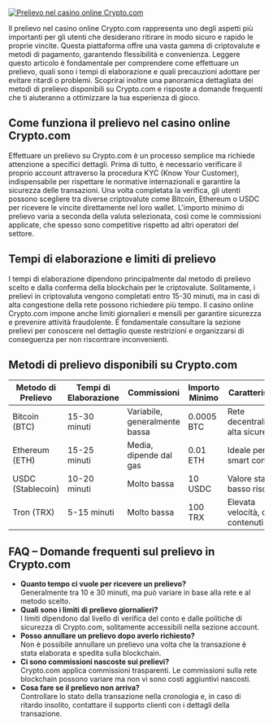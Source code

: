 [![Prelievo nel casino online Crypto.com](https://123-caf.pages.dev/gitsignup.png)](https://vrmoo.ru/Bt82HjjY)

<p>Il prelievo nel casino online Crypto.com rappresenta uno degli aspetti più importanti per gli utenti che desiderano ritirare in modo sicuro e rapido le proprie vincite. Questa piattaforma offre una vasta gamma di criptovalute e metodi di pagamento, garantendo flessibilità e convenienza. Leggere questo articolo è fondamentale per comprendere come effettuare un prelievo, quali sono i tempi di elaborazione e quali precauzioni adottare per evitare ritardi o problemi. Scoprirai inoltre una panoramica dettagliata dei metodi di prelievo disponibili su Crypto.com e risposte a domande frequenti che ti aiuteranno a ottimizzare la tua esperienza di gioco.</p>  <h2>Come funziona il prelievo nel casino online Crypto.com</h2> <p>Effettuare un prelievo su Crypto.com è un processo semplice ma richiede attenzione a specifici dettagli. Prima di tutto, è necessario verificare il proprio account attraverso la procedura KYC (Know Your Customer), indispensabile per rispettare le normative internazionali e garantire la sicurezza delle transazioni. Una volta completata la verifica, gli utenti possono scegliere tra diverse criptovalute come Bitcoin, Ethereum o USDC per ricevere le vincite direttamente nel loro wallet. L'importo minimo di prelievo varia a seconda della valuta selezionata, così come le commissioni applicate, che spesso sono competitive rispetto ad altri operatori del settore.</p>  <h2>Tempi di elaborazione e limiti di prelievo</h2> <p>I tempi di elaborazione dipendono principalmente dal metodo di prelievo scelto e dalla conferma della blockchain per le criptovalute. Solitamente, i prelievi in criptovaluta vengono completati entro 15-30 minuti, ma in casi di alta congestione della rete possono richiedere più tempo. Il casino online Crypto.com impone anche limiti giornalieri e mensili per garantire sicurezza e prevenire attività fraudolente. È fondamentale consultare la sezione prelievi per conoscere nel dettaglio queste restrizioni e organizzarsi di conseguenza per non riscontrare inconvenienti.</p>  <h2>Metodi di prelievo disponibili su Crypto.com</h2> <table>   <thead>     <tr>       <th>Metodo di Prelievo</th>       <th>Tempi di Elaborazione</th>       <th>Commissioni</th>       <th>Importo Minimo</th>       <th>Caratteristiche</th>     </tr>   </thead>   <tbody>     <tr>       <td>Bitcoin (BTC)</td>       <td>15-30 minuti</td>       <td>Variabile, generalmente bassa</td>       <td>0.0005 BTC</td>       <td>Rete decentralizzata, alta sicurezza</td>     </tr>     <tr>       <td>Ethereum (ETH)</td>       <td>15-25 minuti</td>       <td>Media, dipende dal gas</td>       <td>0.01 ETH</td>       <td>Ideale per smart contract</td>     </tr>     <tr>       <td>USDC (Stablecoin)</td>       <td>10-20 minuti</td>       <td>Molto bassa</td>       <td>10 USDC</td>       <td>Valore stabile, basso rischio</td>     </tr>     <tr>       <td>Tron (TRX)</td>       <td>5-15 minuti</td>       <td>Molto bassa</td>       <td>100 TRX</td>       <td>Elevata velocità, costi contenuti</td>     </tr>   </tbody> </table>  <h2>FAQ – Domande frequenti sul prelievo in Crypto.com</h2> <ul>   <li><strong>Quanto tempo ci vuole per ricevere un prelievo?</strong><br>Generalmente tra 10 e 30 minuti, ma può variare in base alla rete e al metodo scelto.</li>   <li><strong>Quali sono i limiti di prelievo giornalieri?</strong><br>I limiti dipendono dal livello di verifica del conto e dalle politiche di sicurezza di Crypto.com, solitamente accessibili nella sezione account.</li>   <li><strong>Posso annullare un prelievo dopo averlo richiesto?</strong><br>Non è possibile annullare un prelievo una volta che la transazione è stata elaborata e spedita sulla blockchain.</li>   <li><strong>Ci sono commissioni nascoste sui prelievi?</strong><br>Crypto.com applica commissioni trasparenti. Le commissioni sulla rete blockchain possono variare ma non vi sono costi aggiuntivi nascosti.</li>   <li><strong>Cosa fare se il prelievo non arriva?</strong><br>Controllare lo stato della transazione nella cronologia e, in caso di ritardo insolito, contattare il supporto clienti con i dettagli della transazione.</li> </ul>